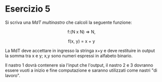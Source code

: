 # Esercizio 5

Si scriva una *MdT multinastro* che calcoli la seguente funzione:

<center>
f:(N x N) => N,

f(x, y) = x + y
</center>

La MdT deve accettare in ingresso la stringa x+y e deve restituire in output la somma tra x e y; x,y sono numeri espressi in alfabeto binario.

Il nastro 1 dovrà contenere sia l'input che l'output, il nastro 2 e 3 dovranno essere vuoti a inizio e fine computazione e saranno utilizzati come nastri "di lavoro".
